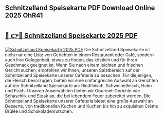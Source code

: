 ## Schnitzelland Speisekarte PDF Download Online 2025 OhR41

# <h2><a href="http://gc83av.nevu.top/?p=Schnitzelland+Speisekarte">🔗 👉🔴 Schnitzelland Speisekarte 2025 PDF</a></h2>

[![Schnitzelland Speisekarte 2025 PDF](https://i.imgur.com/dBaPXMq.png)](http://gc83av.nevu.top/?p=Schnitzelland+Speisekarte)
Die Schnitzelland Speisekarte ist nicht nur eine Liste von Gerichten in einem Restaurant oder Café, sondern auch Ihre Gelegenheit, etwas zu finden, das köstlich und für Ihren Geschmack geeignet ist. Wenn Sie nach einem leichten und frischen Gericht suchen, empfehlen wir Ihnen, unseren Salatbereich auf der Schnitzelland Speisekarte unserer Cafeteria zu besuchen. Für diejenigen, die Fleisch bevorzugen, bieten wir eine umfangreiche Auswahl an Gerichten auf der Schnitzelland Speisekarte an: Rindfleisch, Schweinefleisch, Huhn und Fisch. Unseren Auserwählten bieten wir Gourmet-Gerichte wie Schaschlik und Steak an, die bei lebendem Feuer zubereitet werden. Die Schnitzelland Speisekarte unserer Cafeteria bietet eine große Auswahl an Desserts, von traditionellen Kuchen und Kuchen bis hin zu exquisiten Crème Brûlée und Schokoladenrutschen.
